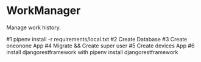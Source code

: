 # WorkManager

Manage work history.


#1 pipenv install -r requirements/local.txt
#2 Create Database
#3 Create oneonone App
#4 Migrate && Create super user
#5 Create devices App
#6 install djangorestframework with pipenv install djangorestframework